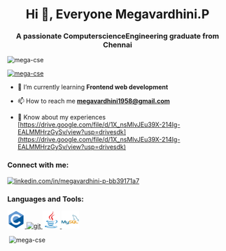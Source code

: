<h1 align="center">Hi 👋, Everyone Megavardhini.P</h1>
<h3 align="center">A passionate ComputerscienceEngineering graduate from Chennai</h3>

<p align="left"> <img src="https://komarev.com/ghpvc/?username=mega-cse&label=Profile%20views&color=0e75b6&style=flat" alt="mega-cse" /> </p>

<p align="left"> <a href="https://github.com/ryo-ma/github-profile-trophy"><img src="https://github-profile-trophy.vercel.app/?username=mega-cse" alt="mega-cse" /></a> </p>

- 🌱 I’m currently learning **Frontend web development**

- 📫 How to reach me **megavardhini1958@gmail.com**

- 📄 Know about my experiences [https://drive.google.com/file/d/1X_nsMlvJEu39X-214Ig-EALMMHrzGySv/view?usp=drivesdk](https://drive.google.com/file/d/1X_nsMlvJEu39X-214Ig-EALMMHrzGySv/view?usp=drivesdk)

<h3 align="left">Connect with me:</h3>
<p align="left">
<a href="https://linkedin.com/in/linkedin.com/in/megavardhini-p-bb39171a7" target="blank"><img align="center" src="https://raw.githubusercontent.com/rahuldkjain/github-profile-readme-generator/master/src/images/icons/Social/linked-in-alt.svg" alt="linkedin.com/in/megavardhini-p-bb39171a7" height="30" width="40" /></a>
</p>

<h3 align="left">Languages and Tools:</h3>
<p align="left"> <a href="https://www.cprogramming.com/" target="_blank" rel="noreferrer"> <img src="https://raw.githubusercontent.com/devicons/devicon/master/icons/c/c-original.svg" alt="c" width="40" height="40"/> </a> <a href="https://git-scm.com/" target="_blank" rel="noreferrer"> <img src="https://www.vectorlogo.zone/logos/git-scm/git-scm-icon.svg" alt="git" width="40" height="40"/> </a> <a href="https://www.java.com" target="_blank" rel="noreferrer"> <img src="https://raw.githubusercontent.com/devicons/devicon/master/icons/java/java-original.svg" alt="java" width="40" height="40"/> </a> <a href="https://www.mysql.com/" target="_blank" rel="noreferrer"> <img src="https://raw.githubusercontent.com/devicons/devicon/master/icons/mysql/mysql-original-wordmark.svg" alt="mysql" width="40" height="40"/> </a> </p>

<p>&nbsp;<img align="center" src="https://github-readme-stats.vercel.app/api?username=mega-cse&show_icons=true&locale=en" alt="mega-cse" /></p>
